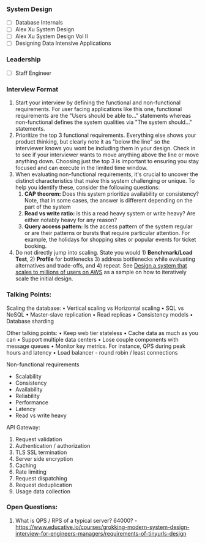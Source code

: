 
### System Design

- [ ] Database Internals
- [ ] Alex Xu System Design
- [ ] Alex Xu System Design Vol II
- [ ] Designing Data Intensive Applications

### Leadership

- [ ] Staff Engineer

### Interview Format
1. Start your interview by defining the functional and non-functional requirements. For user facing applications like this one, functional requirements are the "Users should be able to..." statements whereas non-functional defines the system qualities via "The system should..." statements.    
2. Prioritize the top 3 functional requirements. Everything else shows your product thinking, but clearly note it as "below the line" so the interviewer knows you wont be including them in your design. Check in to see if your interviewer wants to move anything above the line or move anything down. Choosing just the top 3 is important to ensuring you stay focused and can execute in the limited time window.    
3. When evaluating non-functional requirements, it's crucial to uncover the distinct characteristics that make this system challenging or unique. To help you identify these, consider the following questions:    
    1. **CAP theorem:** Does this system prioritize availability or consistency? Note, that in some cases, the answer is different depending on the part of the system         
    2. **Read vs write ratio:** is this a read heavy system or write heavy? Are either notably heavy for any reason?        
    3. **Query access pattern:** Is the access pattern of the system regular or are their patterns or bursts that require particular attention. For example, the holidays for shopping sites or popular events for ticket booking.
4. Do not directly jump into scaling. State you would 1) **Benchmark/Load Test**, 2) **Profile** for bottlenecks 3) address bottlenecks while evaluating alternatives and trade-offs, and 4) repeat. See [Design a system that scales to millions of users on AWS](https://github.com/donnemartin/system-design-primer/blob/master/solutions/system_design/scaling_aws/README.md) as a sample on how to iteratively scale the initial design.

### Talking Points:

Scaling the database: 
• Vertical scaling vs Horizontal scaling 
• SQL vs NoSQL 
• Master-slave replication 
• Read replicas 
• Consistency models 
• Database sharding 

Other talking points: 
• Keep web tier stateless 
• Cache data as much as you can 
• Support multiple data centers 
• Lose couple components with message queues 
• Monitor key metrics. For instance, QPS during peak hours and latency
• Load balancer - round robin / least connections

Non-functional requirements
- Scalability
- Consistency
- Availability 
- Reliability
- Performance 
- Latency
- Read vs write heavy

API Gateway:
1. Request validation
2. Authentication / authorization
3. TLS SSL termination
4. Server side encryption
5. Caching
6. Rate limiting
7. Request dispatching
8. Request deduplication
9. Usage data collection

### Open Questions:
1. What is QPS / RPS of a typical server? 64000? - https://www.educative.io/courses/grokking-modern-system-design-interview-for-engineers-managers/requirements-of-tinyurls-design